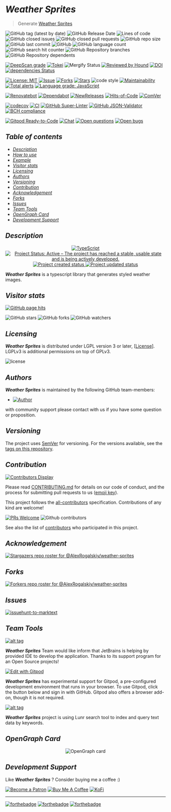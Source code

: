 # *Weather Sprites*

> Generate [Weather Sprites](https://en.wikipedia.org/wiki/Sprite)

![GitHub tag (latest by date)](https://img.shields.io/github/v/tag/AlexRogalskiy/weather-sprites)
![GitHub Release Date](https://img.shields.io/github/release-date/AlexRogalskiy/weather-sprites)
![Lines of code](https://tokei.rs/b1/github/AlexRogalskiy/weather-sprites?category=lines)
![GitHub closed issues](https://img.shields.io/github/issues-closed/AlexRogalskiy/weather-sprites)
![GitHub closed pull requests](https://img.shields.io/github/issues-pr-closed/AlexRogalskiy/weather-sprites)
![GitHub repo size](https://img.shields.io/github/repo-size/AlexRogalskiy/weather-sprites)
![GitHub last commit](https://img.shields.io/github/last-commit/AlexRogalskiy/weather-sprites)
![GitHub](https://img.shields.io/github/license/AlexRogalskiy/weather-sprites)
![GitHub language count](https://img.shields.io/github/languages/count/AlexRogalskiy/weather-sprites)
![GitHub search hit counter](https://img.shields.io/github/search/AlexRogalskiy/weather-sprites/goto)
![GitHub Repository branches](https://badgen.net/github/branches/AlexRogalskiy/weather-sprites)
![GitHub Repository dependents](https://badgen.net/github/dependents-repo/AlexRogalskiy/weather-sprites)

[![DeepScan grade](https://deepscan.io/api/teams/11946/projects/16317/branches/347287/badge/grade.svg)](https://deepscan.io/dashboard#view=project\&tid=11946\&pid=16317\&bid=347287)
[![Tokei](https://tokei.rs/b1/github/AlexRogalskiy/weather-sprites?category=lines)](https://github.com/XAMPPRocky/tokei)
![Mergify Status](https://img.shields.io/endpoint.svg?url=https://gh.mergify.io/badges/AlexRogalskiy/weather-sprites)
[![Reviewed by Hound](https://img.shields.io/badge/Reviewed_by-Hound-8E64B0.svg)](https://houndci.com)
[![DOI](https://zenodo.org/badge/334777292.svg)](https://zenodo.org/badge/latestdoi/334777292)
[![dependencies Status](https://status.david-dm.org/gh/AlexRogalskiy/weather-sprites.svg)](https://david-dm.org/AlexRogalskiy/weather-sprites)

[![License: MIT](https://img.shields.io/badge/License-MIT-yellow.svg)](https://raw.githubusercontent.com/alexrogalskiy/weather-sprites/master/LICENSE?token=AH44ZFH7IF2KSEDK7LSIW3C7YOFYC)
[![Issue](https://img.shields.io/github/issues/alexrogalskiy/weather-sprites)](https://img.shields.io/github/issues/alexrogalskiy/weather-sprites)
[![Forks](https://img.shields.io/github/forks/alexrogalskiy/weather-sprites)](https://img.shields.io/github/forks/alexrogalskiy/weather-sprites)
[![Stars](https://img.shields.io/github/stars/alexrogalskiy/weather-sprites)](https://img.shields.io/github/stars/alexrogalskiy/weather-sprites)
![code style](https://img.shields.io/badge/code_style-prettier-ff69b4.svg?style=flat-square)
[![Maintainability](https://api.codeclimate.com/v1/badges/ed7702f8cf28917829fa/maintainability)](https://codeclimate.com/github/AlexRogalskiy/weather-sprites/maintainability)
[![Total alerts](https://img.shields.io/lgtm/alerts/g/AlexRogalskiy/weather-sprites.svg?logo=lgtm\&logoWidth=18)](https://lgtm.com/projects/g/AlexRogalskiy/weather-sprites/alerts/)
[![Language grade: JavaScript](https://img.shields.io/lgtm/grade/javascript/g/AlexRogalskiy/weather-sprites.svg?logo=lgtm\&logoWidth=18)](https://lgtm.com/projects/g/AlexRogalskiy/weather-sprites/context:javascript)

[![Renovatebot](https://badgen.net/badge/renovate/enabled/green?cache=300)](https://renovatebot.com/)
[![Dependabot](https://img.shields.io/badge/dependabot-enabled-1f8ceb.svg?style=flat-square)](https://dependabot.com/)
[![NewReleases](https://newreleases.io/badge.svg)](https://newreleases.io/github/AlexRogalskiy/weather-sprites)
[![Hits-of-Code](https://hitsofcode.com/github/AlexRogalskiy/weather-sprites)](https://hitsofcode.com/github/AlexRogalskiy/weather-sprites/view)
[![ComVer](https://img.shields.io/badge/ComVer-compliant-brightgreen.svg)][tags]

[![codecov](https://codecov.io/gh/AlexRogalskiy/weather-sprites/branch/master/graph/badge.svg?token=F69zGy8tiW)](https://codecov.io/gh/AlexRogalskiy/weather-sprites)
[![CI](https://github.com/AlexRogalskiy/weather-sprites/workflows/CI/badge.svg)](https://github.com/AlexRogalskiy/weather-sprites/actions/workflows/build.yml)
[![GitHub Super-Linter](https://github.com/AlexRogalskiy/weather-sprites/workflows/Lint%20Code%20Base/badge.svg)](https://github.com/marketplace/actions/super-linter)
[![GitHub JSON-Validator](https://github.com/AlexRogalskiy/weather-sprites/workflows/Validate%20JSONs/badge.svg)](https://github.com/OrRosenblatt/validate-json-action)
[![BCH compliance](https://bettercodehub.com/edge/badge/AlexRogalskiy/weather-sprites?branch=master)](https://bettercodehub.com/)

[![Gitpod Ready-to-Code](https://img.shields.io/badge/Gitpod-Ready--to--Code-blue?logo=gitpod)](https://gitpod.io/#https://github.com/AlexRogalskiy/weather-sprites)
[![Chat](https://img.shields.io/badge/chat-discussions-success.svg)](https://github.com/AlexRogalskiy/weather-sprites/discussions)
[![Open questions](https://img.shields.io/badge/Open-questions-blue.svg?style=flat-curved)](https://github.com/AlexRogalskiy/weather-sprites/labels/question)
[![Open bugs](https://img.shields.io/badge/Open-bugs-red.svg?style=flat-curved)](https://github.com/AlexRogalskiy/weather-sprites/labels/bug)

## *Table of contents*

- [*Description*](#description)
- [*How to use*](#how-to-use)
- [*Example*](#example)
- [*Visitor stats*](#visitor-stats)
- [*Licensing*](#licensing)
- [*Authors*](#authors)
- [*Versioning*](#versioning)
- [*Contribution*](#contribution)
- [*Acknowledgement*](#acknowledgement)
- [*Forks*](#forks)
- [*Issues*](#issues)
- [*Team Tools*](#team-tools)
- [*OpenGraph Card*](#opengraph-card)
- [*Development Support*](#development-support)

## *Description*

<p align="center" style="text-align:center;">
    <a href="https://www.typescriptlang.org/">
        <img src="https://img.shields.io/badge/typescript%20-%23007ACC.svg?&logo=typescript&logoColor=white" alt="TypeScript" />
    </a>
    <a href="https://www.repostatus.org/#active">
        <img src="https://img.shields.io/badge/Project%20Status-Active-brightgreen" alt="Project Status: Active – The project has reached a stable, usable state and is being actively developed." />
    </a>
    <a href="https://badges.pufler.dev">
        <img src="https://badges.pufler.dev/created/AlexRogalskiy/weather-sprites" alt="Project created status" />
    </a>
    <a href="https://badges.pufler.dev">
        <img src="https://badges.pufler.dev/updated/AlexRogalskiy/weather-sprites" alt="Project updated status" />
    </a>
</p>

***Weather Sprites*** is a typescript library that generates styled weather images.

## *Visitor stats*

[![GitHub page hits](https://hits.seeyoufarm.com/api/count/incr/badge.svg?url=https%3A%2F%2Fgithub.com%2FAlexRogalskiy%2Fweather-sprites\&count_bg=%2379C83D\&title_bg=%23555555\&icon=\&icon_color=%23E7E7E7\&title=hits\&edge_flat=true)](https://hits.seeyoufarm.com)

![GitHub stars](https://img.shields.io/github/stars/AlexRogalskiy/weather-sprites?style=social)
![GitHub forks](https://img.shields.io/github/forks/AlexRogalskiy/weather-sprites?style=social)
![GitHub watchers](https://img.shields.io/github/watchers/AlexRogalskiy/weather-sprites?style=social)

## *Licensing*

***Weather Sprites*** is distributed under LGPL version 3 or later, \[[License](https://github.com/AlexRogalskiy/weather-sprites/blob/master/LICENSE)].
LGPLv3 is additional permissions on top of GPLv3.

![license](https://user-images.githubusercontent.com/19885116/48661948-6cf97e80-ea7a-11e8-97e7-b45332a13e49.png)

## *Authors*

***Weather Sprites*** is maintained by the following GitHub team-members:

- [![Author](https://img.shields.io/badge/author-AlexRogalskiy-FB8F0A)](https://github.com/AlexRogalskiy)

with community support please contact with us if you have some question or proposition.

## *Versioning*

The project uses [SemVer](http://semver.org/) for versioning. For the versions available, see the [tags on this repository][tags].

## *Contribution*

[![Contributors Display](https://badges.pufler.dev/contributors/AlexRogalskiy/weather-sprites?size=50\&padding=5\&bots=true)](https://badges.pufler.dev)

Please read
[CONTRIBUTING.md](https://github.com/AlexRogalskiy/weather-sprites/blob/master/.github/CONTRIBUTING.md)
for details on our code of conduct, and the process for submitting pull requests to us ([emoji key](https://allcontributors.org/docs/en/emoji-key)).

This project follows the [all-contributors](https://github.com/all-contributors/all-contributors) specification. Contributions of any kind are welcome!

[![PRs Welcome](https://img.shields.io/badge/PRs-welcome-brightgreen.svg?style=flat-square)](http://makeapullrequest.com)
![Github contributors](https://img.shields.io/github/all-contributors/AlexRogalskiy/weather-sprites)

See also the list of [contributors][contributors] who participated in this project.

## *Acknowledgement*

[![Stargazers repo roster for @AlexRogalskiy/weather-sprites](https://reporoster.com/stars/AlexRogalskiy/weather-sprites)][stars]

## *Forks*

[![Forkers repo roster for @AlexRogalskiy/weather-sprites](https://reporoster.com/forks/AlexRogalskiy/weather-sprites)][forkers]

## *Issues*

[![issuehunt-to-marktext](https://issuehunt.io/static/embed/issuehunt-button-v1.svg)](https://issuehunt.io/r/AlexRogalskiy/weather-sprites)

## *Team Tools*

[![alt tag](http://pylonsproject.org/img/logo-jetbrains.png)](https://www.jetbrains.com/)

***Weather Sprites*** Team would like inform that JetBrains is helping by provided IDE to develop the application. Thanks to its support program for an Open Source projects!

[![Edit with Gitpod](https://gitpod.io/button/open-in-gitpod.svg)](https://gitpod.io/#https://github.com/AlexRogalskiy/weather-sprites)

***Weather Sprites*** has experimental support for Gitpod, a pre-configured development environment that runs in your browser. To use Gitpod, click the button below and sign in with GitHub. Gitpod also offers a browser add-on, though it is not required.

[![alt tag](https://seeklogo.com/images/L/lunr-js-logo-A67AC78ECF-seeklogo.com.png)](https://lunrjs.com/guides/getting_started.html)

***Weather Sprites*** project is using Lunr search tool to index and query text data by keywords.

## *OpenGraph Card*

<p align="center" style="text-align:center;">
    <img alt="OpenGraph card" src="https://raw.githubusercontent.com/AlexRogalskiy/weather-sprites/master/images/opengraph-card.png"/>
</p>

## *Development Support*

Like ***Weather Sprites*** ? Consider buying me a coffee :)

[![Become a Patron](https://img.shields.io/badge/Become_Patron-Support_me_on_Patreon-blue.svg?style=flat-square\&logo=patreon\&color=e64413)](https://www.patreon.com/alexrogalskiy)
[![Buy Me A Coffee](https://img.shields.io/badge/Donate-Buy%20me%20a%20coffee-yellow.svg?logo=buy%20me%20a%20coffee)](https://www.buymeacoffee.com/AlexRogalskiy)
[![KoFi](https://img.shields.io/badge/Donate-Buy%20me%20a%20coffee-yellow.svg?logo=ko-fi)](https://ko-fi.com/alexrogalskiy)

***

[![forthebadge](https://img.shields.io/badge/made%20with-%20typescript-C1282D.svg?logo=typescript\&style=for-the-badge)](https://www.typescriptlang.org/)
[![forthebadge](https://img.shields.io/badge/powered%20by-%20vercel-7116FB.svg?logo=vercel\&style=for-the-badge)](https://vercel.com/)
[![forthebadge](https://img.shields.io/badge/build%20with-%20%E2%9D%A4-B6FF9B.svg?logo=heart\&style=for-the-badge)](https://forthebadge.com/)

[repo]: https://github.com/AlexRogalskiy/weather-sprites

[tags]: https://github.com/AlexRogalskiy/weather-sprites/tags

[issues]: https://github.com/AlexRogalskiy/weather-sprites/issues

[pulls]: https://github.com/AlexRogalskiy/weather-sprites/pulls

[wiki]: https://github.com/AlexRogalskiy/weather-sprites/wiki

[stars]: https://github.com/AlexRogalskiy/weather-sprites/stargazers

[forkers]: https://github.com/AlexRogalskiy/weather-sprites/network/members

[contributors]: https://github.com/AlexRogalskiy/weather-sprites/graphs/contributors

